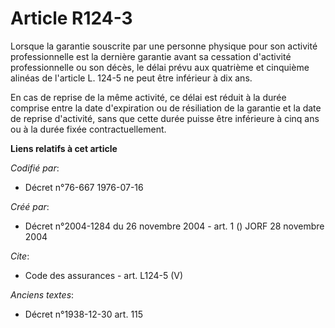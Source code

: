 # Article R124-3

Lorsque la garantie souscrite par une personne physique pour son activité professionnelle est la dernière garantie avant sa
cessation d'activité professionnelle ou son décès, le délai prévu aux quatrième et cinquième alinéas de l'article L. 124-5 ne
peut être inférieur à dix ans. 

En cas de reprise de la même activité, ce délai est réduit à la durée comprise entre la date d'expiration ou de résiliation
de la garantie et la date de reprise d'activité, sans que cette durée puisse être inférieure à cinq ans ou à la durée fixée
contractuellement.

**Liens relatifs à cet article**

_Codifié par_:

  - Décret n°76-667 1976-07-16

_Créé par_:

  - Décret n°2004-1284 du 26 novembre 2004 - art. 1 () JORF 28 novembre 2004

_Cite_:

  - Code des assurances - art. L124-5 (V)

_Anciens textes_:

  - Décret n°1938-12-30 art. 115
